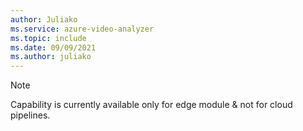 ```yaml
---
author: Juliako
ms.service: azure-video-analyzer
ms.topic: include
ms.date: 09/09/2021
ms.author: juliako
---
```

> [!NOTE]
> Capability is currently available only for edge module & not for cloud pipelines.